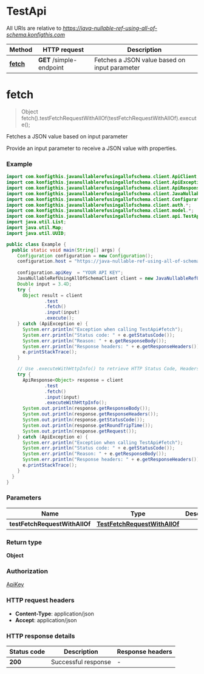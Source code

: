 # TestApi

All URIs are relative to *https://java-nullable-ref-using-all-of-schema.konfigthis.com*

| Method | HTTP request | Description |
|------------- | ------------- | -------------|
| [**fetch**](TestApi.md#fetch) | **GET** /simple-endpoint | Fetches a JSON value based on input parameter |


<a name="fetch"></a>
# **fetch**
> Object fetch().testFetchRequestWithAllOf(testFetchRequestWithAllOf).execute();

Fetches a JSON value based on input parameter

Provide an input parameter to receive a JSON value with properties.

### Example
```java
import com.konfigthis.javanullablerefusingallofschema.client.ApiClient;
import com.konfigthis.javanullablerefusingallofschema.client.ApiException;
import com.konfigthis.javanullablerefusingallofschema.client.ApiResponse;
import com.konfigthis.javanullablerefusingallofschema.client.JavaNullableRefUsingAllOfSchemaClient;
import com.konfigthis.javanullablerefusingallofschema.client.Configuration;
import com.konfigthis.javanullablerefusingallofschema.client.auth.*;
import com.konfigthis.javanullablerefusingallofschema.client.model.*;
import com.konfigthis.javanullablerefusingallofschema.client.api.TestApi;
import java.util.List;
import java.util.Map;
import java.util.UUID;

public class Example {
  public static void main(String[] args) {
    Configuration configuration = new Configuration();
    configuration.host = "https://java-nullable-ref-using-all-of-schema.konfigthis.com";
    
    configuration.apiKey  = "YOUR API KEY";
    JavaNullableRefUsingAllOfSchemaClient client = new JavaNullableRefUsingAllOfSchemaClient(configuration);
    Double input = 3.4D;
    try {
      Object result = client
              .test
              .fetch()
              .input(input)
              .execute();
    } catch (ApiException e) {
      System.err.println("Exception when calling TestApi#fetch");
      System.err.println("Status code: " + e.getStatusCode());
      System.err.println("Reason: " + e.getResponseBody());
      System.err.println("Response headers: " + e.getResponseHeaders());
      e.printStackTrace();
    }

    // Use .executeWithHttpInfo() to retrieve HTTP Status Code, Headers and Request
    try {
      ApiResponse<Object> response = client
              .test
              .fetch()
              .input(input)
              .executeWithHttpInfo();
      System.out.println(response.getResponseBody());
      System.out.println(response.getResponseHeaders());
      System.out.println(response.getStatusCode());
      System.out.println(response.getRoundTripTime());
      System.out.println(response.getRequest());
    } catch (ApiException e) {
      System.err.println("Exception when calling TestApi#fetch");
      System.err.println("Status code: " + e.getStatusCode());
      System.err.println("Reason: " + e.getResponseBody());
      System.err.println("Response headers: " + e.getResponseHeaders());
      e.printStackTrace();
    }
  }
}

```

### Parameters

| Name | Type | Description  | Notes |
|------------- | ------------- | ------------- | -------------|
| **testFetchRequestWithAllOf** | [**TestFetchRequestWithAllOf**](TestFetchRequestWithAllOf.md)|  | [optional] |

### Return type

**Object**

### Authorization

[ApiKey](../README.md#ApiKey)

### HTTP request headers

 - **Content-Type**: application/json
 - **Accept**: application/json

### HTTP response details
| Status code | Description | Response headers |
|-------------|-------------|------------------|
| **200** | Successful response |  -  |

